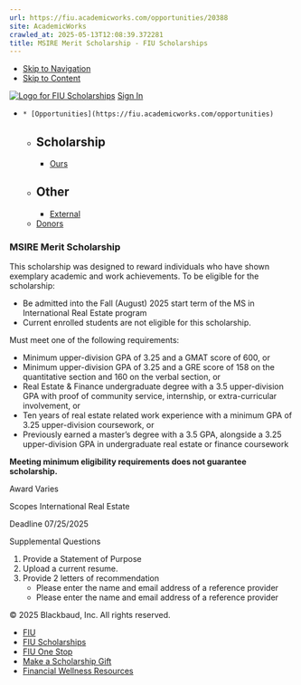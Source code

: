 ```yaml
---
url: https://fiu.academicworks.com/opportunities/20388
site: AcademicWorks
crawled_at: 2025-05-13T12:08:39.372281
title: MSIRE Merit Scholarship - FIU Scholarships
---
```


  * [Skip to Navigation](https://fiu.academicworks.com/opportunities/20388#navigation)
  * [Skip to Content](https://fiu.academicworks.com/opportunities/20388#main)

[![Logo for FIU Scholarships](https://s3.amazonaws.com/static.academicworks.com/clients/fiu/assets/images/logo.png)](http://fiu.academicworks.com) [Sign In](https://fiu.academicworks.com/users/sign_in)
  *     * [Opportunities](https://fiu.academicworks.com/opportunities)
      * ## Scholarship
        * [Ours](https://fiu.academicworks.com/opportunities)
      * ## Other
        * [External](https://fiu.academicworks.com/opportunities/external)
    * [Donors](https://fiu.academicworks.com/donors)


### MSIRE Merit Scholarship
This scholarship was designed to reward individuals who have shown exemplary academic and work achievements.
To be eligible for the scholarship:
  * Be admitted into the Fall (August) 2025 start term of the MS in International Real Estate program
  * Current enrolled students are not eligible for this scholarship.


Must meet one of the following requirements:
  * Minimum upper-division GPA of 3.25 and a GMAT score of 600, or
  * Minimum upper-division GPA of 3.25 and a GRE score of 158 on the quantitative section and 160 on the verbal section, or
  * Real Estate & Finance undergraduate degree with a 3.5 upper-division GPA with proof of community service, internship, or extra-curricular involvement, or
  * Ten years of real estate related work experience with a minimum GPA of 3.25 upper-division coursework, or
  * Previously earned a master’s degree with a 3.5 GPA, alongside a 3.25 upper-division GPA in undergraduate real estate or finance coursework


**Meeting minimum eligibility requirements does not guarantee scholarship.** 

Award
    Varies 

Scopes
    International Real Estate 

Deadline
    07/25/2025 

Supplemental Questions
    
  1. Provide a Statement of Purpose
  2. Upload a current resume.
  3. Provide 2 letters of recommendation
     * Please enter the name and email address of a reference provider
     * Please enter the name and email address of a reference provider


© 2025 Blackbaud, Inc. All rights reserved. 
  * [FIU ](http://fiu.edu/)
  * [FIU Scholarships](http://scholarships.fiu.edu)
  * [FIU One Stop](http://onestop.fiu.edu)
  * [Make a Scholarship Gift](https://give.fiu.edu/give-now/)
  * [Financial Wellness Resources](https://go.fiu.edu/iGrad)


